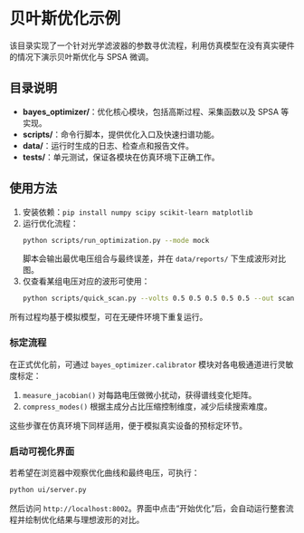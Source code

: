 # 贝叶斯优化示例

该目录实现了一个针对光学滤波器的参数寻优流程，利用仿真模型在没有真实硬件的情况下演示贝叶斯优化与 SPSA 微调。

## 目录说明
- **bayes_optimizer/**：优化核心模块，包括高斯过程、采集函数以及 SPSA 等实现。
- **scripts/**：命令行脚本，提供优化入口及快速扫谱功能。
- **data/**：运行时生成的日志、检查点和报告文件。
- **tests/**：单元测试，保证各模块在仿真环境下正确工作。

## 使用方法
1. 安装依赖：`pip install numpy scipy scikit-learn matplotlib`
2. 运行优化流程：
   ```bash
   python scripts/run_optimization.py --mode mock
   ```
   脚本会输出最优电压组合与最终误差，并在 `data/reports/` 下生成波形对比图。
3. 仅查看某组电压对应的波形可使用：
   ```bash
   python scripts/quick_scan.py --volts 0.5 0.5 0.5 0.5 0.5 --out scan.png
   ```

所有过程均基于模拟模型，可在无硬件环境下重复运行。

### 标定流程

在正式优化前，可通过 `bayes_optimizer.calibrator` 模块对各电极通道进行灵敏度标定：
1. `measure_jacobian()` 对每路电压做微小扰动，获得谱线变化矩阵。
2. `compress_modes()` 根据主成分占比压缩控制维度，减少后续搜索难度。

这些步骤在仿真环境下同样适用，便于模拟真实设备的预标定环节。

### 启动可视化界面

若希望在浏览器中观察优化曲线和最终电压，可执行：
```bash
python ui/server.py
```
然后访问 `http://localhost:8002`。界面中点击“开始优化”后，会自动运行整套流程并绘制优化结果与理想波形的对比。

